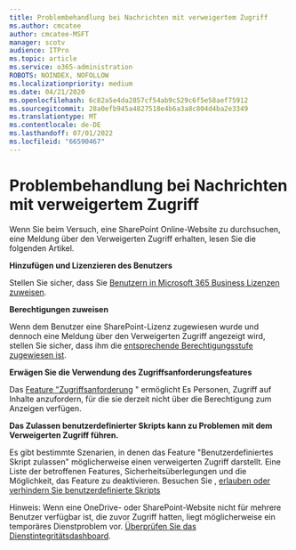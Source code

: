 ```yaml
---
title: Problembehandlung bei Nachrichten mit verweigertem Zugriff
ms.author: cmcatee
author: cmcatee-MSFT
manager: scotv
audience: ITPro
ms.topic: article
ms.service: o365-administration
ROBOTS: NOINDEX, NOFOLLOW
ms.localizationpriority: medium
ms.date: 04/21/2020
ms.openlocfilehash: 6c82a5e4da2857cf54ab9c529c6f5e58aef75912
ms.sourcegitcommit: 28a0efb945a4827518e4b6a3a8c804d4ba2e3349
ms.translationtype: MT
ms.contentlocale: de-DE
ms.lasthandoff: 07/01/2022
ms.locfileid: "66590467"
---
```

# <a name="troubleshoot-access-denied-messages"></a>Problembehandlung bei Nachrichten mit verweigertem Zugriff

Wenn Sie beim Versuch, eine SharePoint Online-Website zu durchsuchen, eine Meldung über den Verweigerten Zugriff erhalten, lesen Sie die folgenden Artikel.

**Hinzufügen und Lizenzieren des Benutzers**

Stellen Sie sicher, dass Sie [Benutzern in Microsoft 365 Business Lizenzen zuweisen](https://docs.microsoft.com/microsoft-365/admin/add-users/add-users).

**Berechtigungen zuweisen**

Wenn dem Benutzer eine SharePoint-Lizenz zugewiesen wurde und dennoch eine Meldung über den Verweigerten Zugriff angezeigt wird, stellen Sie sicher, dass ihm die [entsprechende Berechtigungsstufe zugewiesen ist](https://docs.microsoft.com/sharepoint/understanding-permission-levels).

**Erwägen Sie die Verwendung des Zugriffsanforderungsfeatures**

Das [Feature "Zugriffsanforderung](https://support.microsoft.com/office/set-up-and-manage-access-requests-94b26e0b-2822-49d4-929a-8455698654b3) " ermöglicht Es Personen, Zugriff auf Inhalte anzufordern, für die sie derzeit nicht über die Berechtigung zum Anzeigen verfügen. 

**Das Zulassen benutzerdefinierter Skripts kann zu Problemen mit dem Verweigerten Zugriff führen.**

Es gibt bestimmte Szenarien, in denen das Feature "Benutzerdefiniertes Skript zulassen" möglicherweise einen verweigerten Zugriff darstellt. Eine Liste der betroffenen Features, Sicherheitsüberlegungen und die Möglichkeit, das Feature zu deaktivieren. Besuchen Sie , [erlauben oder verhindern Sie benutzerdefinierte Skripts](https://docs.microsoft.com/sharepoint/allow-or-prevent-custom-script)

Hinweis: Wenn eine OneDrive- oder SharePoint-Website nicht für mehrere Benutzer verfügbar ist, die zuvor Zugriff hatten, liegt möglicherweise ein temporäres Dienstproblem vor. [Überprüfen Sie das Dienstintegritätsdashboard](https://portal.office.com/adminportal/home#/servicehealth).


  

